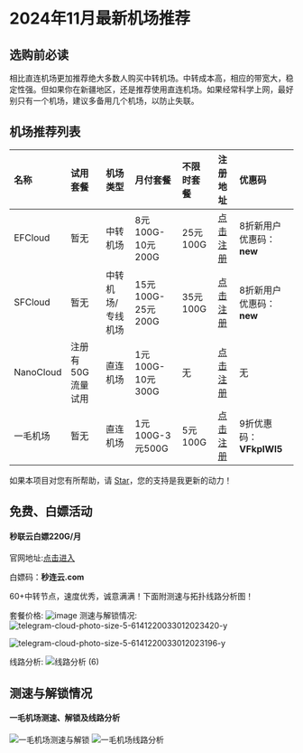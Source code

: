 # 2024年11月最新机场推荐

## 选购前必读

相比直连机场更加推荐绝大多数人购买中转机场。中转成本高，相应的带宽大，稳定性强。但如果你在新疆地区，还是推荐使用直连机场。如果经常科学上网，最好别只有一个机场，建议多备用几个机场，以防止失联。

## 机场推荐列表

| 名称 | 试用套餐 | 机场类型| 月付套餐 | 不限时套餐 | 注册地址 | 优惠码 |
| :----- | :----- | :----- | :----- | :----- | :----- | :----- | 
| EFCloud | 暂无 |中转机场| 8元100G-10元200G | 25元100G | [点击注册](https://inv.easyfastcloud.com/#/register?code=e6bMZ2fK) | 8折新用户优惠码：**new** |
| SFCloud | 暂无 |中转机场/专线机场| 15元100G-25元200G | 35元100G | [点击注册](https://www.sofastcloud.net/#/register?code=lO75Nx2p) | 8折新用户优惠码：**new** |
| NanoCloud | 注册有50G流量试用 |直连机场| 1元100G-10元300G | 无 | [点击注册](https://edu.tplinkcloud.me/auth/register?code=1PhiI0Pi) | 无 |
| 一毛机场 | 暂无 |直连机场| 1元100G-3元500G | 5元100G | [点击注册](https://xn--4gqu8tcnnope.com/#/register?code=bqRmR5WW) | 9折优惠码：**VFkpIWl5** |

如果本项目对您有所帮助，请 [Star](https://github.com/PythonIeda/jichangtuijian)，您的支持是我更新的动力！

## 免费、白嫖活动

#### 秒联云白嫖220G/月

官网地址:[点击进入](https://mly01.miaolianyun.my/#/register?code=WGzSRoZR)

白嫖码：**秒连云.com**

60+中转节点，速度优秀，诚意满满！下面附测速与拓扑线路分析图！


套餐价格:
![image](https://github.com/user-attachments/assets/a7f9b696-97b0-460d-9dad-b3e7ea6831e7)
测速与解锁情况:
![telegram-cloud-photo-size-5-6141220033012023420-y](https://github.com/user-attachments/assets/887e2ea5-d3e0-48dd-af6c-7e7f6e71e3e9)

![telegram-cloud-photo-size-5-6141220033012023196-y](https://github.com/user-attachments/assets/2862ade5-85a1-473b-9430-062d08ab86e6)

线路分析:
![线路分析 (6)](https://github.com/user-attachments/assets/9091b628-ae11-4840-bb75-21d09087966c)

## 测速与解锁情况

#### 一毛机场测速、解锁及线路分析

![一毛机场测速与解锁](https://github.com/user-attachments/assets/55adfb72-a09c-45d4-b7ad-6d50cc46fcbc)
![一毛机场线路分析](https://github.com/user-attachments/assets/73dc7bf5-d9fb-4465-8ee0-69b478f1a575)

